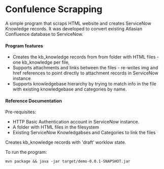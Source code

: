 # Confulence Scrapping

A simple program that scraps HTML website and creates ServiceNow Knowledge records. 
It was developed to convert existing Atlasian Confluence database to ServiceNow.

#### Program features

* Creates the kb_knowledge records from from folder with HTML files - one kb_knowledge per file, 
* Supports attachments and links between the files - re-writes img and href references to point directly to attachment records in ServiceNow instance
* Supports knowledgebase hierarchy by trying to match info in the file with existing knowledgebase and categories by name.

#### Reference Documentation

Pre-requisites:

* HTTP Basic Authentication account in ServiceNow instance.
* A folder with HTML files in the filesystem
* Existing ServiceNow Knowledgabses and Categories to link the files

Creates kb_knowledge records with 'draft' worklow state.

To run the program:

`mvn package && java -jar target/demo-0.0.1-SNAPSHOT.jar`
